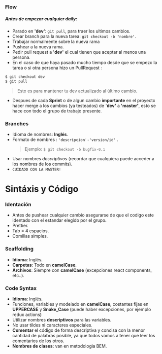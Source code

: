 ### Flow

##### Antes de empezar cualquier daily:

-   Parado en **'dev'**: `git pull`, para traer los ultimos cambios.
-   Crear branch para la nueva tarea: `git checkout -b 'nombre'`.
-   Trabajar normalmente sobre la nueva rama
-   Pushear a la nueva rama.
-   Pedir pull request a **'dev'** el cual tienen que aceptar al menos una persona.
-   En el caso de que haya pasado mucho tiempo desde que se empezo la tarea o si otra persona hizo un PullRequest :

```sh
$ git checkout dev
$ git pull
```

> Esto es para mantener tu dev actualizado al último cambio.

-   Despues de cada **Sprint** o de algun cambio **importante** en el proyecto hacer merge a los cambios (ya testeados) de **'dev'** a **'master'**, esto se hace con todo el grupo de trabajo presente.

### Branches

-   Idioma de nombres: **Inglés**.
-   Formato de nombres : `'descripcion'-'version/id'` .
    > Ejemplo: `$ git checkout -b bugfix-0.1`
-   Usar nombres _descriptivos_ (recordar que cualquiera puede acceder a los nombres de los commits).
-   `CUIDADO CON LA MASTER!`

# Sintáxis y Código

### Identación

-   Antes de pushear cualquier cambio asegurarse de que el codigo este identado con el estandar elegido por el grupo.
-   Prettier.
-   Tab = 4 espacios.
-   Comillas simples.

### Scaffolding

-   **Idioma**: Inglés.
-   **Carpetas**: Todo en **camelCase**.
-   **Archivos**: Siempre con **camelCase** (excepciones react components, etc..).

### Code Syntax

-   **Idioma**: Inglés.
-   Funciones, variables y modelado en **camelCase**, costantes fijas en **UPPERCASE** y **Snake_Case** (puede haber excepciones, por ejemplo redux actions)
-   Utilizar nombres **descriptivos** para las variables.
-   No usar tildes ni caracteres especiales.
-   **Comentar** el código de forma descriptiva y concisa con la menor cantidad de palabras posible, ya que todos vamos a tener que leer los comentarios de los otros.
-   **Nombres de clases**: van en metodologia BEM.

